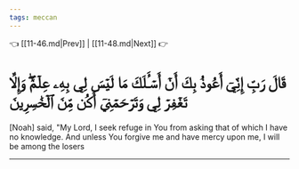 ```yaml
---
tags: meccan
---
```


👈 [[11-46.md|Prev]] | [[11-48.md|Next]] 👉

# قَالَ رَبِّ إِنِّيٓ أَعُوذُ بِكَ أَنۡ أَسۡـَٔلَكَ مَا لَيۡسَ لِي بِهِۦ عِلۡمٞۖ وَإِلَّا تَغۡفِرۡ لِي وَتَرۡحَمۡنِيٓ أَكُن مِّنَ ٱلۡخَٰسِرِينَ

[Noah] said, "My Lord, I seek refuge in You from asking that of which I have no knowledge. And unless You forgive me and have mercy upon me, I will be among the losers

---

